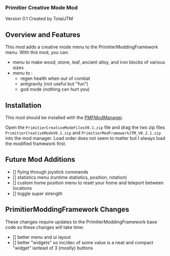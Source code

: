 ### Primitier Creative Mode Mod ###
Version 0.1         Created by TotalJTM

## Overview and Features ##
This mod adds a creative mode menu to the PrimitierModdingFramework menu. With this mod, you can:
- menu to make wood, stone, leaf, ancient alloy, and iron blocks of various sizes
- menu to :
    - regen health when out of combat
    - antigravity (not useful but "fun")
    - god mode (nothing can hurt you)

## Installation ##
This mod should be installed with the [PMFModManager](https://github.com/Xgames123/PrimitierModManager).

Open the ```PrimitierCreativeModeFilesV0.1.zip``` file and drag the two zip files ```PrimitierCreativeModeV0.1.zip``` and ```PrimitierModFrameworkJTM_V0.2.1.zip``` into the mod manager. Load order does not seem to matter but I always load the modified framework first.

## Future Mod Additions ##
- [] flying through joystick commands
- [] statistics menu (runtime statistics, position, rotation)
- [] custom home position menu to reset your home and teleport between locations
- [] toggle super strength

## PrimitierModdingFramework Changes ##
These changes require updates to the PrimitierModdingFramework base code so these changes will take time:
- [] better menu and ui layout
- [] better "widgets" so inc/dec of some value is a neat and compact "widget" isntead of 3 (mostly) buttons